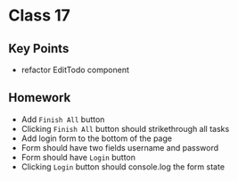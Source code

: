 # Class 17

## Key Points
- refactor EditTodo component

## Homework
- Add `Finish All` button
- Clicking `Finish All` button should strikethrough all tasks
- Add login form to the bottom of the page
- Form should have two fields username and password
- Form should have `Login` button
- Clicking `Login` button should console.log the form state
